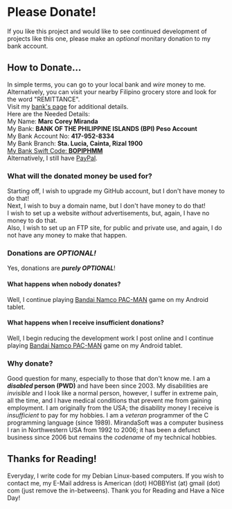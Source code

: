 # Please Donate!
If you like this project and would like to see continued development of projects like this one, please make an <i>optional</i> monitary donation to my bank account.
## How to Donate...
In simple terms, you can go to your local bank and <i>wire</i> money to me. Alternatively, you can visit your nearby Filipino grocery store and look for the word "REMITTANCE".<br>
Visit my <a href="https://www.bpiexpressonline.com/p/1/875/ways-to-send" target="_new">bank's page</a> for additional details.<br>
Here are the Needed Details:<br>
My Name: <b>Marc Corey Miranda</b><br>
My Bank: <b>BANK OF THE PHILIPPINE ISLANDS (BPI) Peso Account</b><br>
My Bank Account No: <b>417-952-8334</b><br>
My Bank Branch: <b>Sta. Lucia, Cainta, Rizal 1900</b><br>
<a href="http://www.swift-code.com/philippines/swift-code-bopiphmm.html" target="_new">My Bank Swift Code: <b>BOPIPHMM</b></a><br>
Alternatively, I still have <a href="https://www.paypal.com/cgi-bin/webscr?cmd=_s-xclick&hosted_button_id=5H7YML2T6BFDW" target="_new">PayPal</a>.
### What will the donated money be used for?
Starting off, I wish to upgrade my GitHub account, but I don't have money to do that!<br>
Next, I wish to buy a domain name, but I don't have money to do that!<br>
I wish to set up a website <i>without</i> advertisements, but, again, I have no money to do that.<br>
Also, I wish to set up an FTP site, for public and private use, and again, I do not have any money to make that happen.
### Donations are <i>OPTIONAL!</i>
Yes, donations are <b><i>purely OPTIONAL</b></i>!
#### What happens when nobody donates?
Well, I continue playing <a href="https://play.google.com/store/apps/details?id=com.namcobandaigames.pacmantournaments" target="_new">Bandai Namco PAC-MAN</a> game on my Android tablet.
#### What happens when I receive insufficient donations?
Well, I begin reducing the development work I post online and I continue playing <a href="https://play.google.com/store/apps/details?id=com.namcobandaigames.pacmantournaments" target="_new">Bandai Namco PAC-MAN</a> game on my Android tablet.
### Why donate?
Good question for many, especially to those that don't know me. I am a <b><i>disabled</i> person (PWD)</b> and have been since 2003. My disabilities are <i>invisible</i> and I look like a normal person, however, I suffer in extreme pain, all the time, and I have medical conditions that prevent me from gaining employment. I am originally from the USA; the disability money I receive is <i>insufficient</i> to pay for my hobbies. I am a <i>veteran</i> programmer of the C programming language (since 1989). MirandaSoft was a computer business I ran in Northwestern USA from 1992 to 2006; it has been a defunct business since 2006 but remains the <i>codename</i> of my technical hobbies.
## Thanks for Reading!
Everyday, I write code for my Debian Linux-based computers. If you wish to contact me, my E-Mail address is American (dot) HOBBYist (at) gmail (dot) com (just remove the in-betweens). Thank you for Reading and Have a Nice Day!

